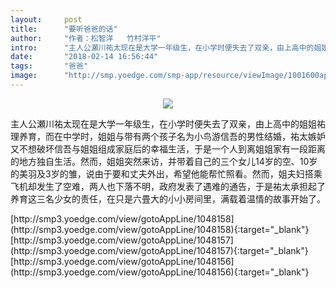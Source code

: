 ```yaml
---
layout:     post
title:      "要听爸爸的话"
author:     "作者：松智洋   竹村洋平"
intro:      "主人公瀬川祐太现在是大学一年级生，在小学时便失去了双亲，由上高中的姐姐祐理养育，而在中学时，姐姐与带有两个孩子名为小鸟游信吾的男性结婚，祐太嫉妒又不想破坏信吾与姐姐组成家庭后的幸福生活，于是一个人到离姐姐家有一段距离的地方独自生活。然而，姐姐突然来访，并带着自己的三个女儿14岁的空、10岁的美羽及3岁的雏，说由于要和丈夫外出，希望他能帮忙照看。然而，姐夫妇搭乘飞机却发生了空难，两人也下落不明，政府发表了遇难的通告，于是祐太承担起了养育这三名少女的责任，在只是六畳大的小小房间里，满载着温情的故事开始了。"
date:       "2018-02-14 16:56:44"
tags:       "爸爸"
image:      "http://smp.yoedge.com/smp-app/resource/viewImage/1001600appline.png"
---
```

<div style="text-align: center">
<p><img src="http://smp.yoedge.com/smp-app/resource/viewImage/1001600appline.png"/></p>
</div>
<p class="post-meta">
<span>主人公瀬川祐太现在是大学一年级生，在小学时便失去了双亲，由上高中的姐姐祐理养育，而在中学时，姐姐与带有两个孩子名为小鸟游信吾的男性结婚，祐太嫉妒又不想破坏信吾与姐姐组成家庭后的幸福生活，于是一个人到离姐姐家有一段距离的地方独自生活。然而，姐姐突然来访，并带着自己的三个女儿14岁的空、10岁的美羽及3岁的雏，说由于要和丈夫外出，希望他能帮忙照看。然而，姐夫妇搭乘飞机却发生了空难，两人也下落不明，政府发表了遇难的通告，于是祐太承担起了养育这三名少女的责任，在只是六畳大的小小房间里，满载着温情的故事开始了。</span>
</p>
[http://smp3.yoedge.com/view/gotoAppLine/1048158](http://smp3.yoedge.com/view/gotoAppLine/1048158){:target="_blank"}
[http://smp3.yoedge.com/view/gotoAppLine/1048157](http://smp3.yoedge.com/view/gotoAppLine/1048157){:target="_blank"}
[http://smp3.yoedge.com/view/gotoAppLine/1048156](http://smp3.yoedge.com/view/gotoAppLine/1048156){:target="_blank"}


